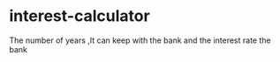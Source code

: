 # interest-calculator
The number of years ,It can keep with the bank and the interest rate the bank
